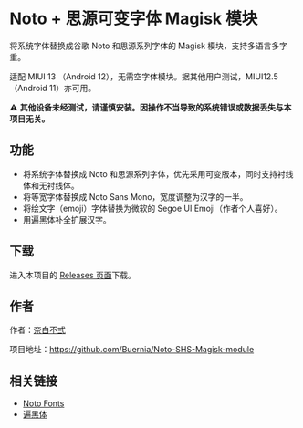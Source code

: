 # Noto + 思源可变字体 Magisk 模块

将系统字体替换成谷歌 Noto 和思源系列字体的 Magisk 模块，支持多语言多字重。

适配 MIUI 13 （Android 12），无需空字体模块。据其他用户测试，MIUI12.5 （Android 11）亦可用。

⚠️ **其他设备未经测试，请谨慎安装。因操作不当导致的系统错误或数据丢失与本项目无关。**

## 功能

* 将系统字体替换成 Noto 和思源系列字体，优先采用可变版本，同时支持衬线体和无衬线体。
* 将等宽字体替换成 Noto Sans Mono，宽度调整为汉字的一半。
* 将绘文字（emoji）字体替换为微软的 Segoe UI Emoji（作者个人喜好）。
* 用遍黑体补全扩展汉字。

## 下载
进入本项目的 [Releases 页面](https://github.com/Buernia/Noto-SHS-Magisk-module/releases)下载。

## 作者

作者：[奈白不弍](https://github.com/Buernia)

项目地址：https://github.com/Buernia/Noto-SHS-Magisk-module

## 相关链接

* [Noto Fonts](https://github.com/notofonts)
* [遍黑体](https://github.com/Fitzgerald-Porthmouth-Koenigsegg/Plangothic)